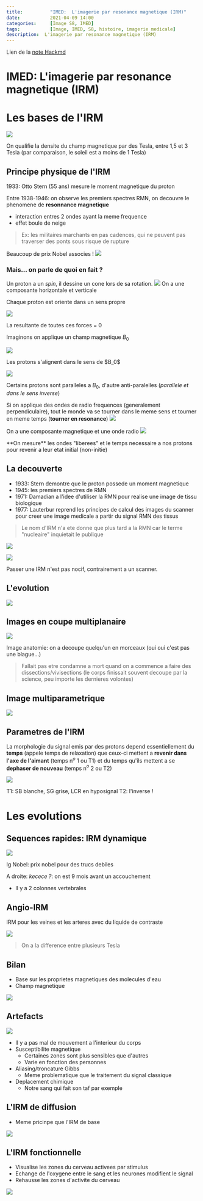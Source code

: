 ```yaml
---
title:          "IMED:  L'imagerie par resonance magnetique (IRM)"
date:           2021-04-09 14:00
categories:     [Image S8, IMED]
tags:           [Image, IMED, S8, histoire, imagerie medicale]
description:  L'imagerie par resonance magnetique (IRM)
---
```

Lien de la [note Hackmd](https://hackmd.io/@lemasymasa/ry_xMp6BO)

# IMED: L'imagerie par resonance magnetique (IRM)

# Les bases de l'IRM
![](https://i.imgur.com/V2hLdba.png)

On qualifie la densite du champ magnetique par des Tesla, entre 1,5 et 3 Tesla (par comparaison, le soleil est a moins de 1 Tesla)

## Principe physique de l'IRM

1933: Otto Stern (55 ans) mesure le moment magnetique du proton

Entre 1938-1946: on observe les premiers spectres RMN, on decouvre le phenomene de **resonnance magnetique**
- interaction entres 2 ondes ayant la meme frequence
- effet boule de neige

> Ex: les militaires marchants en pas cadences, qui ne peuvent pas traverser des ponts sous risque de rupture

Beaucoup de prix Nobel associes ! 
![](https://i.imgur.com/CNferMZ.png)

### Mais... on parle de quoi en fait ?

Un proton a un *spin*, il dessine un cone lors de sa rotation.
![](https://i.imgur.com/wRWmXg8.png)
On a une composante horizontale et verticale

Chaque proton est oriente dans un sens propre

![](https://i.imgur.com/Vnl2Enb.png)

La resultante de toutes ces forces = 0

Imaginons on applique un champ magnetique $B_0$

![](https://i.imgur.com/sxMJwrP.png)

<div class="alert alert-success" role="alert" markdown="1">
Les protons s'alignent dans le sens de $B_0$
</div>

![](https://i.imgur.com/i9LP6Wu.png)


Certains protons sont paralleles a $B_0$, d'autre anti-paralelles (*parallele et dans le sens inverse*)

Si on applique des ondes de radio frequences (generalement perpendiculaire), tout le monde va se tourner dans le meme sens et tourner en meme temps (**tourner en resonance**)
![](https://i.imgur.com/m0WMSP0.png)

On a une composante magnetique et une onde radio
![](https://i.imgur.com/GFj0zzu.png)

<div class="alert alert-danger" role="alert" markdown="1">
**On mesure** les ondes "liberees" et le temps necessaire a nos protons pour revenir a leur etat initial (non-initie)
</div>

## La decouverte

- 1933: Stern demontre que le proton possede un moment magnetique
- 1945: les premiers spectres de RMN
- 1971: Damadian a l'idee d'utiliser la RMN pour realise une image de tissu biologique
- 1977: Lauterbur reprend les principes de calcul des images du scanner pour creer une image medicale a partir du signal RMN des tissus

> Le nom d'IRM n'a ete donne que plus tard a la RMN car le terme "nucleaire" inquietait le publique

![](https://i.imgur.com/dGjhbpm.png)

![](https://i.imgur.com/0pYzrJR.png)

<div class="alert alert-success" role="alert" markdown="1">
Passer une IRM n'est pas nocif, contrairement a un scanner.
</div>

## L'evolution
![](https://i.imgur.com/FsO2VKv.png)

## Images en coupe multiplanaire
![](https://i.imgur.com/WXhKx05.png)

Image anatomie: on a decoupe quelqu'un en morceaux (oui oui c'est pas une blague...)

> Fallait pas etre condamne a mort quand on a commence a faire des dissections/vivisections (le corps finissait souvent decoupe par la science, peu importe les dernieres volontes)

## Image multiparametrique
![](https://i.imgur.com/tMq9etC.png)

## Parametres de l'IRM

La morphologie du signal emis par des protons depend essentiellement du **temps** (appele temps de relaxation) que ceux-ci mettent a **revenir dans l'axe de l'aimant** (temps n$^o$ 1 ou T1) et du temps qu'ils mettent a se **dephaser de nouveau** (temps n$^o$ 2 ou T2)

![](https://i.imgur.com/5ffVqPp.png)

T1: SB blanche, SG grise, LCR en hyposignal
T2: l'inverse !

# Les evolutions
## Sequences rapides: IRM dynamique

![](https://i.imgur.com/zdDsUG2.png)

Ig Nobel: prix nobel pour des trucs debiles

A droite: *kecece ?*: on est 9 mois avant un accouchement
- Il y a 2 colonnes vertebrales

## Angio-IRM

<div class="alert alert-info" role="alert" markdown="1">
IRM pour les veines et les arteres avec du liquide de contraste
</div>

![](https://i.imgur.com/EEVUH0H.png)
> On a la difference entre plusieurs Tesla

## Bilan
- Base sur les proprietes magnetiques des molecules d'eau
- Champ magnetique

![](https://i.imgur.com/mFZiJKW.png)

## Artefacts
![](https://i.imgur.com/aLvQwxx.png)

- Il y a pas mal de mouvement a l'interieur du corps
- Susceptibilite magnetique
    - Certaines zones sont plus sensibles que d'autres
    - Varie en fonction des personnes
- Aliasing/troncature Gibbs
    - Meme problematique que le traitement du signal classique
- Deplacement chimique
    - Notre sang qui fait son taf par exemple

## L'IRM de diffusion
- Meme pricinpe que l'IRM de base

![](https://i.imgur.com/yiR81Wa.png)

## L'IRM fonctionnelle
- Visualise les zones du cerveau activees par stimulus
- Echange de l'oxygene entre le sang et les neurones modifient le signal
- Rehausse les zones d'activite du cerveau

![](https://i.imgur.com/s8iJf4l.png)

